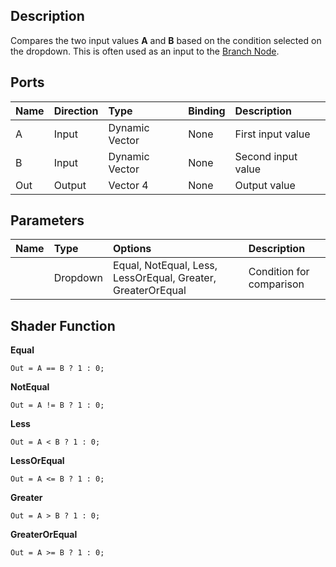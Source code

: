 ## Description

Compares the two input values **A** and **B** based on the condition selected on the dropdown. This is often used as an input to the [Branch Node](https://github.com/Unity-Technologies/ShaderGraph/wiki/Branch-Node).

## Ports

| Name        | Direction           | Type  | Binding | Description |
|:------------ |:-------------|:-----|:---|:---|
| A      | Input | Dynamic Vector | None | First input value |
| B      | Input | Dynamic Vector | None | Second input value |
| Out | Output      |    Vector 4 | None | Output value |

## Parameters

| Name        | Type           | Options  | Description |
|:------------ |:-------------|:-----|:---|
|      | Dropdown | Equal, NotEqual, Less, LessOrEqual, Greater, GreaterOrEqual | Condition for comparison |

## Shader Function

**Equal**

```
Out = A == B ? 1 : 0;
```

**NotEqual**

```
Out = A != B ? 1 : 0;
```

**Less**

```
Out = A < B ? 1 : 0;
```

**LessOrEqual**

```
Out = A <= B ? 1 : 0;
```

**Greater**

```
Out = A > B ? 1 : 0;
```

**GreaterOrEqual**

```
Out = A >= B ? 1 : 0;
```